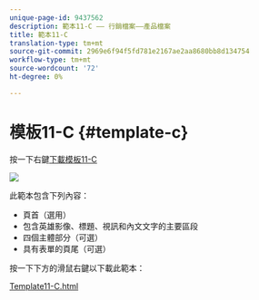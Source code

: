```yaml
---
unique-page-id: 9437562
description: 範本11-C —— 行銷檔案——產品檔案
title: 範本11-C
translation-type: tm+mt
source-git-commit: 2969e6f94f5fd781e2167ae2aa8680bb8d134754
workflow-type: tm+mt
source-wordcount: '72'
ht-degree: 0%

---
```



# 模板11-C {#template-c}

按一下右鍵[下載模板11-C](http://docs.marketo.com/download/attachments/9437562/template-11c.html?version=1&amp;modificationdate=1438211358000&amp;api=v2)

![](assets/image2015-8-4-14-3a3-3a44.png)

此範本包含下列內容：

* 頁首（選用）
* 包含英雄影像、標題、視訊和內文文字的主要區段
* 四個主體部分（可選）
* 具有表單的頁尾（可選）

按一下下方的滑鼠右鍵以下載此範本：

[Template11-C.html](http://docs.marketo.com/download/attachments/9437562/template-11c.html?version=1&amp;modificationdate=1438211358000&amp;api=v2)
